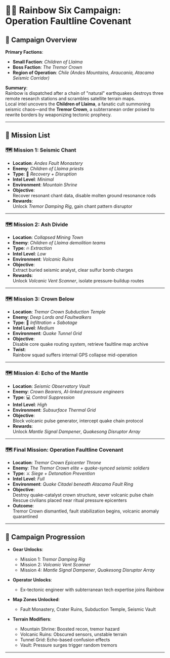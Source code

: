 # 🕵️‍♂️ Rainbow Six Campaign: **Operation Faultline Covenant**

## 🎯 Campaign Overview

**Primary Factions**:  

- **Small Faction**: *Children of Llaima*  
- **Boss Faction**: *The Tremor Crown*  
- **Region of Operation**: *Chile (Andes Mountains, Araucanía, Atacama Seismic Corridor)*

**Summary**:  
Rainbow is dispatched after a chain of "natural" earthquakes destroys three remote research stations and scrambles satellite terrain maps.  
Local intel uncovers the **Children of Llaima**, a fanatic cult summoning seismic chaos—and the **Tremor Crown**, a subterranean order poised to rewrite borders by weaponizing tectonic prophecy.

---

## 📜 Mission List

### 🗺️ Mission 1: **Seismic Chant**

- **Location**: *Andes Fault Monastery*
- **Enemy**: *Children of Llaima priests*
- **Type**: 🌋 *Recovery + Disruption*
- **Intel Level**: *Minimal*
- **Environment**: *Mountain Shrine*
- **Objective**:  
  Recover resonant chant data, disable molten ground resonance rods
- **Rewards**:  
  Unlock *Tremor Damping Rig*, gain chant pattern disruptor

---

### 🗺️ Mission 2: **Ash Divide**

- **Location**: *Collapsed Mining Town*
- **Enemy**: *Children of Llaima demolition teams*
- **Type**: 🔥 *Extraction*
- **Intel Level**: *Low*
- **Environment**: *Volcanic Ruins*
- **Objective**:  
  Extract buried seismic analyst, clear sulfur bomb charges
- **Rewards**:  
  Unlock *Volcanic Vent Scanner*, isolate pressure-buildup routes

---

### 🗺️ Mission 3: **Crown Below**

- **Location**: *Tremor Crown Subduction Temple*
- **Enemy**: *Deep Lords and Faultwalkers*
- **Type**: 🧠 *Infiltration + Sabotage*
- **Intel Level**: *Medium*
- **Environment**: *Quake Tunnel Grid*
- **Objective**:  
  Disable core quake routing system, retrieve faultline map archive
- **Twist**:  
  Rainbow squad suffers internal GPS collapse mid-operation

---

### 🗺️ Mission 4: **Echo of the Mantle**

- **Location**: *Seismic Observatory Vault*
- **Enemy**: *Crown Bearers, AI-linked pressure engineers*
- **Type**: 💻 *Control Suppression*
- **Intel Level**: *High*
- **Environment**: *Subsurface Thermal Grid*
- **Objective**:  
  Block volcanic pulse generator, intercept quake chain protocol
- **Rewards**:  
  Unlock *Mantle Signal Dampener*, *Quakesong Disruptor Array*

---

### 🗺️ Final Mission: **Operation Faultline Covenant**

- **Location**: *Tremor Crown Epicenter Throne*
- **Enemy**: *The Tremor Crown elite + quake-synced seismic soldiers*
- **Type**: ⚔️ *Siege + Detonation Prevention*
- **Intel Level**: *Full*
- **Environment**: *Quake Citadel beneath Atacama Fault Ring*
- **Objective**:  
  Destroy quake-catalyst crown structure, sever volcanic pulse chain  
  Rescue civilians placed near ritual pressure epicenters
- **Outcome**:  
  Tremor Crown dismantled, fault stabilization begins, volcanic anomaly quarantined

---

## 🧭 Campaign Progression

- **Gear Unlocks**:
  - Mission 1: *Tremor Damping Rig*
  - Mission 2: *Volcanic Vent Scanner*
  - Mission 4: *Mantle Signal Dampener*, *Quakesong Disruptor Array*

- **Operator Unlocks**:
  - Ex-tectonic engineer with subterranean tech expertise joins Rainbow

- **Map Zones Unlocked**:
  - Fault Monastery, Crater Ruins, Subduction Temple, Seismic Vault

- **Terrain Modifiers**:
  - Mountain Shrine: Boosted recon, tremor hazard  
  - Volcanic Ruins: Obscured sensors, unstable terrain  
  - Tunnel Grid: Echo-based confusion effects  
  - Vault: Pressure surges trigger random tremors

---
